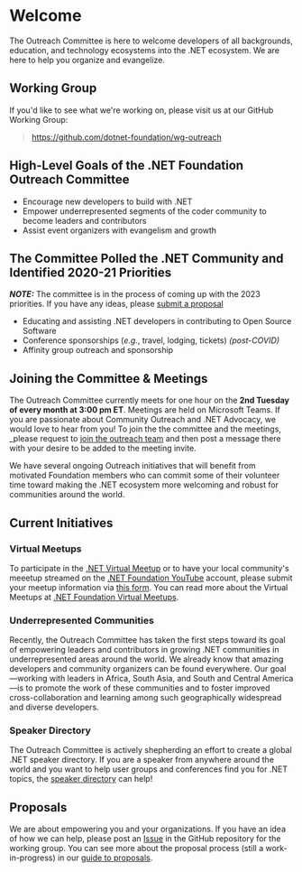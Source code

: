 # Welcome 

The Outreach Committee is here to welcome developers of all backgrounds, education, and technology ecosystems into the .NET ecosystem. We are here to help you organize and evangelize. 

## Working Group

If you'd like to see what we're working on, please visit us at our GitHub Working Group:

> https://github.com/dotnet-foundation/wg-outreach

## High-Level Goals of the .NET Foundation Outreach Committee

* Encourage new developers to build with .NET
* Empower underrepresented segments of the coder community to become leaders and contributors
* Assist event organizers with evangelism and growth

## The Committee Polled the .NET Community and Identified 2020-21 Priorities

***NOTE:*** The committee is in the process of coming up with the 2023 priorities. If you have any ideas, please [submit a proposal](/Proposals/starting-proposal.md)

* Educating and assisting .NET developers in contributing to Open Source Software 
* Conference sponsorships (_e.g._, travel, lodging, tickets) _(post-COVID)_
* Affinity group outreach and sponsorship

## Joining the Committee & Meetings

The Outreach Committee currently meets for one hour on the **2nd Tuesday of every month at 3:00 pm ET**. Meetings are held on Microsoft Teams. If you are passionate about Community Outreach and .NET Advocacy, we would love to hear from you! To join the the committee and the meetings, _please request to [join the outreach team](https://github.com/dotnet-foundation/wg-outreach/issues/new?assignees=shawnwildermuth&labels=membership&template=membership.md) and then post a message there with your desire to be added to the meeting invite.

We have several ongoing Outreach initiatives that will benefit from motivated Foundation members who can commit some of their volunteer time toward making the .NET ecosystem more welcoming and robust for communities around the world.

## Current Initiatives

### Virtual Meetups

To participate in the [.NET Virtual Meetup](https://www.meetup.com/dotnet-virtual-user-group/) or to have your local community's meeetup streamed on the [.NET Foundation YouTube](https://www.youtube.com/channel/UCiaZbznpWV1o-KLxj8zqR6A) account, please submit your meetup information via [this form](https://bit.ly/2OohRR2). You can read more about the Virtual Meetups at [.NET Foundation Virtual Meetups](/virtual_meetup).

### Underrepresented Communities

Recently, the Outreach Committee has taken the first steps toward its goal of empowering leaders and contributors in growing .NET communities in underrepresented areas around the world. We already know that amazing developers and community organizers can be found everywhere. Our goal—working with leaders in Africa, South Asia, and South and Central America—is to promote the work of these communities and to foster improved cross-collaboration and learning among such geographically widespread and diverse developers.

### Speaker Directory

The Outreach Committee is actively shepherding an effort to create a global .NET speaker directory. If you are a speaker from anywhere around the world and you want to help user groups and conferences find you for .NET topics, the [speaker directory](https://dotnetfoundation.org/community/speakers) can help! 

## Proposals

We are about empowering you and your organizations. If you have an idea of how we can help, please post an [Issue](https://github.com/dotnet-foundation/wg-outreach/issues/new/choose) in the GitHub repository for the working group. You can see more about the proposal process (still a work-in-progress) in our [guide to proposals](https://github.com/dotnet-foundation/wg-outreach/blob/master/proposals.md). 

